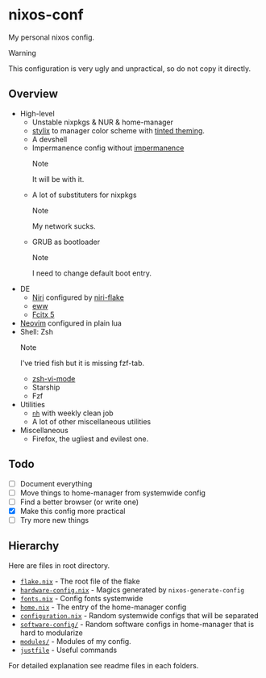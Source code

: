 # nixos-conf

My personal nixos config.

> [!WARNING]
> This configuration is very ugly and unpractical, so do not copy it directly.

## Overview

- High-level
  - Unstable nixpkgs & NUR & home-manager
  - [stylix](https://github.com/danth/stylix) to manager color scheme with
    [tinted theming](https://github.com/tinted-theming/schemes).
  - A devshell
  - Impermanence config without [impermanence](https://github.com/nix-community/impermanence)
    > [!NOTE]
    > It will be with it.
  - A lot of substituters for nixpkgs
    > [!NOTE]
    > My network sucks.
  - GRUB as bootloader
    > [!NOTE]
    > I need to change default boot entry.
- DE
  - [Niri](https://github.com/YaLTeR/niri) configured by [niri-flake](https://github.com/sodiboo/niri-flake)
  - [eww](https://github.com/elkowar/eww)
  - [Fcitx 5](https://github.com/fcitx/fcitx5)
- [Neovim](https://github.com/neovim/neovim) configured in plain lua
- Shell: Zsh
  > [!NOTE]
  > I've tried fish but it is missing fzf-tab.
  - [zsh-vi-mode](https://github.com/jeffreytse/zsh-vi-mode)
  - Starship
  - Fzf
- Utilities
  - [`nh`](https://github.com/nix-community/nh) with weekly clean job
  - A lot of other miscellaneous utilities
- Miscellaneous
  - Firefox, the ugliest and evilest one.

## Todo

- [ ] Document everything
- [ ] Move things to home-manager from systemwide config
- [ ] Find a better browser (or write one)
- [x] Make this config more practical
- [ ] Try more new things

## Hierarchy

Here are files in root directory.

- [`flake.nix`](./flake.nix) - The root file of the flake
- [`hardware-config.nix`](./hardware-config.nix) - Magics generated by `nixos-generate-config`
- [`fonts.nix`](./fonts.nix) - Config fonts systemwide
- [`home.nix`](./home.nix) - The entry of the home-manager config
- [`configuration.nix`](./configuration.nix) - Random systemwide configs that
  will be separated
- [`software-config/`](./software-config/) - Random software configs in
  home-manager that is hard to modularize
- [`modules/`](./modules/) - Modules of my config.
- [`justfile`](./justfile) - Useful commands

For detailed explanation see readme files in each folders.
